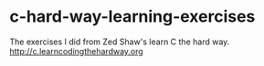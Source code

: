 c-hard-way-learning-exercises
=============================

The exercises I did from Zed Shaw's learn C the hard way. http://c.learncodingthehardway.org